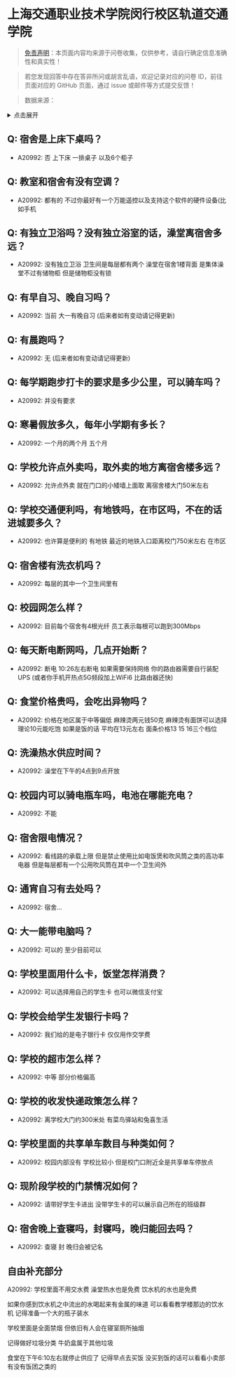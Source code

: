 # 上海交通职业技术学院闵行校区轨道交通学院

> [免责声明](https://colleges.chat/#_3)：本页面内容均来源于问卷收集，仅供参考，请自行确定信息准确性和真实性！

> 若您发现回答中存在答非所问或胡言乱语，欢迎记录对应的问卷 ID，前往页面对应的 GitHub 页面，通过 issue 或邮件等方式提交反馈！

> 数据来源：

<details><summary>点击展开</summary>
<ul>
<li>A20992: 匿名 (2023 年 09 月)</li>
</ul>
</details>

## Q: 宿舍是上床下桌吗？

- A20992: 否 上下床 一排桌子 以及6个柜子

## Q: 教室和宿舍有没有空调？

- A20992: 都有的 不过你最好有一个万能遥控以及支持这个软件的硬件设备(比如手机

## Q: 有独立卫浴吗？没有独立浴室的话，澡堂离宿舍多远？

- A20992: 没有独立卫浴 卫生间是每层都有两个 澡堂在宿舍1楼背面 是集体澡堂不过有储物柜 但是储物柜没有锁

## Q: 有早自习、晚自习吗？

- A20992: 当前 大一有晚自习 (后来者如有变动请记得更新)

## Q: 有晨跑吗？

- A20992: 无 (后来者如有变动请记得更新)

## Q: 每学期跑步打卡的要求是多少公里，可以骑车吗？

- A20992: 并没有要求

## Q: 寒暑假放多久，每年小学期有多长？

- A20992: 一个月的两个月 五个月

## Q: 学校允许点外卖吗，取外卖的地方离宿舍楼多远？

- A20992: 允许点外卖 就在门口的小矮墙上面取 离宿舍楼大门50米左右

## Q: 学校交通便利吗，有地铁吗，在市区吗，不在的话进城要多久？

- A20992: 也许算是便利的 有地铁 最近的地铁入口距离校门750米左右 在市区

## Q: 宿舍楼有洗衣机吗？

- A20992: 每层的其中一个卫生间里有

## Q: 校园网怎么样？

- A20992: 目前每个宿舍有4根光纤 员工表示每根可以跑到300Mbps

## Q: 每天断电断网吗，几点开始断？

- A20992: 断电 10:26左右断电 如果需要保持网络 你的路由器需要自行装配UPS (或者你手机开热点5G频段加上WiFi6 比路由器还快)

## Q: 食堂价格贵吗，会吃出异物吗？

- A20992: 价格在地区属于中等偏低 麻辣烫两元钱50克 麻辣烫有面饼可以选择 理论10元能吃饱 如果是饭的话 平均在13元左右 面条价格13 15 16三个档位

## Q: 洗澡热水供应时间？

- A20992: 澡堂在下午的4点到9点开放

## Q: 校园内可以骑电瓶车吗，电池在哪能充电？

- A20992: 不能

## Q: 宿舍限电情况？

- A20992: 看线路的承载上限 但是禁止使用比如电饭煲和吹风筒之类的高功率电器 但是每层都有一个公用吹风筒在其中一个卫生间外

## Q: 通宵自习有去处吗？

- A20992: 宿舍...

## Q: 大一能带电脑吗？

- A20992: 可以的 至少目前可以

## Q: 学校里面用什么卡，饭堂怎样消费？

- A20992: 可以选择用自己的学生卡 也可以微信支付宝

## Q: 学校会给学生发银行卡吗？

- A20992: 我们给的是电子银行卡 仅仅用作交学费

## Q: 学校的超市怎么样？

- A20992: 中等 部分价格偏高

## Q: 学校的收发快递政策怎么样？

- A20992: 离学校大门约300米处 有菜鸟驿站和兔喜生活

## Q: 学校里面的共享单车数目与种类如何？

- A20992: 校园内部没有 学校比较小 但是校门口附近全是共享单车停放点

## Q: 现阶段学校的门禁情况如何？

- A20992: 请带好学生卡进出 没带学生卡的可以展示自己所在的班级群

## Q: 宿舍晚上查寝吗，封寝吗，晚归能回去吗？

- A20992: 查寝 封 晚归会被记名

## 自由补充部分

A20992: 学校里面不用交水费 澡堂热水也是免费 饮水机的水也是免费 

如果你感到饮水机之中流出的水喝起来有金属的味道 可以看看教学楼那边的饮水机 记得准备一个大的瓶子装水

学校里面是全面禁烟 但依旧有人会在寝室厕所抽烟 

记得做好垃圾分类 牛奶盒属于其他垃圾

食堂在下午6:10左右就停止供应了 记得早点去买饭 没买到饭的话可以看看小卖部有没有饭团之类的
